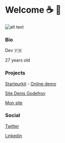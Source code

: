 # Welcome :coffee:  :japanese_castle:

![alt text](https://pbs.twimg.com/profile_banners/3938909297/1522338551/1500x500 "Office")


### Bio
Dev :fr:

27 years old


### Projects
[Starteurkit](https://github.com/vincenthirtz/starteurkit) - [Online demo](https://starteurkit.netlify.app/)

[Site Denis Godefroy](https://www.denisgodefroy.fr/) 

[Mon site](https://vincenthirtz.fr/) 


### Social
[Twitter](https://twitter.com/alukaard76) 

[Linkedin](https://www.linkedin.com/in/hirtzvincent/)

<!--
**vincenthirtz/vincenthirtz** is a ✨ _special_ ✨ repository because its `README.md` (this file) appears on your GitHub profile.

Here are some ideas to get you started:

- 🔭 I’m currently working on ...
- 🌱 I’m currently learning ...
- 👯 I’m looking to collaborate on ...
- 🤔 I’m looking for help with ...
- 💬 Ask me about ...
- 📫 How to reach me: ...
- 😄 Pronouns: ...
- ⚡ Fun fact: ...
-->
